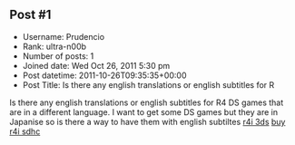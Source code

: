 ## Post #1
- Username: Prudencio
- Rank: ultra-n00b
- Number of posts: 1
- Joined date: Wed Oct 26, 2011 5:30 pm
- Post datetime: 2011-10-26T09:35:35+00:00
- Post Title: Is there any english translations or english subtitles for R

Is there any english translations or english subtitles for R4 DS games that are in a different language. I want to get some DS games but they are in Japanise so is there a way to have them with english subtiltes [r4i 3ds](http://www.r4king.com/r4i-sdhc-3ds.html) [buy r4i sdhc](http://www.r4king.com/cheap-r4i-sdhc.html)
